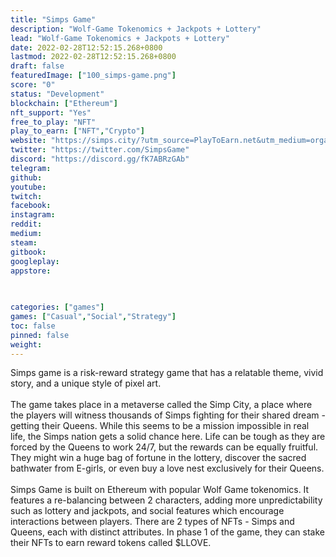 ```yaml
---
title: "Simps Game"
description: "Wolf-Game Tokenomics + Jackpots + Lottery"
lead: "Wolf-Game Tokenomics + Jackpots + Lottery"
date: 2022-02-28T12:52:15.268+0800
lastmod: 2022-02-28T12:52:15.268+0800
draft: false
featuredImage: ["100_simps-game.png"]
score: "0"
status: "Development"
blockchain: ["Ethereum"]
nft_support: "Yes"
free_to_play: "NFT"
play_to_earn: ["NFT","Crypto"]
website: "https://simps.city/?utm_source=PlayToEarn.net&utm_medium=organic&utm_campaign=gamepage"
twitter: "https://twitter.com/SimpsGame"
discord: "https://discord.gg/fK7ABRzGAb"
telegram: 
github: 
youtube: 
twitch: 
facebook: 
instagram: 
reddit: 
medium: 
steam: 
gitbook: 
googleplay: 
appstore: 

  
    
categories: ["games"]
games: ["Casual","Social","Strategy"]
toc: false
pinned: false
weight: 
---
```

Simps game is a risk-reward strategy game that has a relatable theme, vivid story, and a unique style of pixel art. <br> <br> The game takes place in a metaverse called the Simp City, a place where the players will witness thousands of Simps fighting for their shared dream - getting their Queens. While this seems to be a mission impossible in real life, the Simps nation gets a solid chance here. Life can be tough as they are forced by the Queens to work 24/7, but the rewards can be equally fruitful. They might win a huge bag of fortune in the lottery, discover the sacred bathwater from E-girls, or even buy a love nest exclusively for their Queens. <br> <br> Simps Game is built on Ethereum with popular Wolf Game tokenomics. It features a re-balancing between 2 characters, adding more unpredictability such as lottery and jackpots, and social features which encourage interactions between players. There are 2 types of NFTs - Simps and Queens, each with distinct attributes. In phase 1 of the game, they can stake their NFTs to earn reward tokens called $LLOVE.